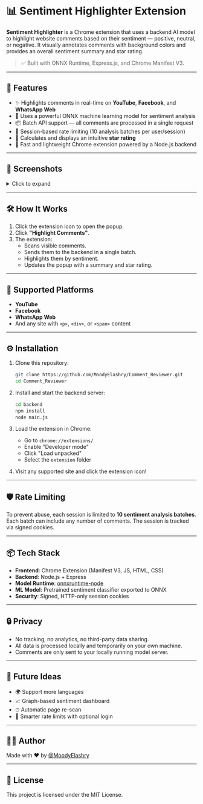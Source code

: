
# 📊 Sentiment Highlighter Extension

**Sentiment Highlighter** is a Chrome extension that uses a backend AI model to highlight website comments based on their sentiment — positive, neutral, or negative. It visually annotates comments with background colors and provides an overall sentiment summary and star rating.

> ✅ Built with ONNX Runtime, Express.js, and Chrome Manifest V3.

---

## 🧠 Features

- ✨ Highlights comments in real-time on **YouTube**, **Facebook**, and **WhatsApp Web**
- 💬 Uses a powerful ONNX machine learning model for sentiment analysis
- 📦 Batch API support — all comments are processed in a single request
- 🔐 Session-based rate limiting (10 analysis batches per user/session)
- 🌟 Calculates and displays an intuitive **star rating**
- 🚀 Fast and lightweight Chrome extension powered by a Node.js backend

---

## 📸 Screenshots

<details>
<summary>Click to expand</summary>

<!-- Replace these with real image URLs -->
![Popup](https://github.com/MoodyElashry/Comment_Reviewer/blob/main/Screenshot%202025-07-05%20180923.png?raw=true)


</details>

---

## 🛠 How It Works

1. Click the extension icon to open the popup.
2. Click **"Highlight Comments"**.
3. The extension:
   - Scans visible comments.
   - Sends them to the backend in a single batch.
   - Highlights them by sentiment.
   - Updates the popup with a summary and star rating.

---

## 🧩 Supported Platforms

- **YouTube**
- **Facebook**
- **WhatsApp Web**
- And any site with `<p>`, `<div>`, or `<span>` content

---

## ⚙️ Installation

1. Clone this repository:

   ```bash
   git clone https://github.com/MoodyElashry/Comment_Reviewer.git
   cd Comment_Reviewer
   ```

2. Install and start the backend server:

   ```bash
   cd backend
   npm install
   node main.js
   ```

3. Load the extension in Chrome:
   - Go to `chrome://extensions/`
   - Enable "Developer mode"
   - Click "Load unpacked"
   - Select the `extension` folder

4. Visit any supported site and click the extension icon!

---

## 🛡️ Rate Limiting

To prevent abuse, each session is limited to **10 sentiment analysis batches**. Each batch can include any number of comments. The session is tracked via signed cookies.

---

## 📦 Tech Stack

- **Frontend**: Chrome Extension (Manifest V3, JS, HTML, CSS)
- **Backend**: Node.js + Express
- **Model Runtime**: [onnxruntime-node](https://www.npmjs.com/package/onnxruntime-node)
- **ML Model**: Pretrained sentiment classifier exported to ONNX
- **Security**: Signed, HTTP-only session cookies

---

## 🔒 Privacy

- No tracking, no analytics, no third-party data sharing.
- All data is processed locally and temporarily on your own machine.
- Comments are only sent to your locally running model server.

---

## 🚧 Future Ideas

- 🌍 Support more languages
- 📈 Graph-based sentiment dashboard
- ⏱ Automatic page re-scan
- 🧠 Smarter rate limits with optional login

---

## 👨‍💻 Author

Made with ❤️ by [@MoodyElashry](https://github.com/MoodyElashry)

---

## 📃 License

This project is licensed under the MIT License.
